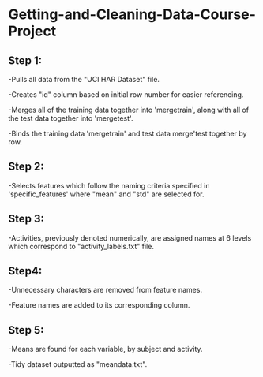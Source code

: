 # Getting-and-Cleaning-Data-Course-Project

Step 1:
-------
-Pulls all data from the "UCI HAR Dataset" file.

-Creates "id" column based on initial row number for easier referencing.

-Merges all of the training data together into 'mergetrain', along with all of the test data together into 'mergetest'.

-Binds the training data 'mergetrain' and test data merge'test together by row.

Step 2:
-------
-Selects features which follow the naming criteria specified in 'specific_features' where "mean" and "std" are selected for.

Step 3:
-------

-Activities, previously denoted numerically, are assigned names at 6 levels which correspond to "activity_labels.txt" file.

Step4:
-------

-Unnecessary characters are removed from feature names.

-Feature names are added to its corresponding column.

Step 5:
-------

-Means are found for each variable, by subject and activity.

-Tidy dataset outputted as "meandata.txt".
